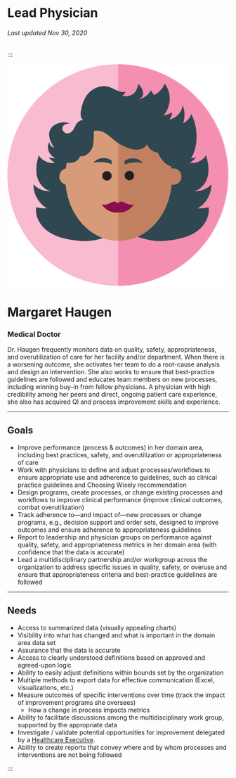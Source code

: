 # Lead Physician

###### Last updated Nov 30, 2020

:::

<div class="persona-header">

![Avatar Image](./assets/avatars/avatar33.svg)

<div>

# Margaret Haugen

### Medical Doctor

Dr. Haugen frequently monitors data on quality, safety, appropriateness, and overutilization of care for her facility and/or department. When there is a worsening outcome, she activates her team to do a root-cause analysis and design an intervention. She also works to ensure that best-practice guidelines are followed and educates team members on new processes, including winning buy-in from fellow physicians. A physician with high credibility among her peers and direct, ongoing patient care experience, she also has acquired QI and process improvement skills and experience.

</div>

</div>

<article>

---

## Goals

-   Improve performance (process & outcomes) in her domain area, including best practices, safety, and overutilization or appropriateness of care
-   Work with physicians to define and adjust processes/workflows to ensure appropriate use and adherence to guidelines, such as clinical practice guidelines and Choosing Wisely recommendation
-   Design programs, create processes, or change existing processes and workflows to improve clinical performance (improve clinical outcomes, combat overutilization)
-   Track adherence to—and impact of—new processes or change programs, e.g., decision support and order sets, designed to improve outcomes and ensure adherence to appropriateness guidelines
-   Report to leadership and physician groups on performance against quality, safety, and appropriateness metrics in her domain area (with confidence that the data is accurate)
-   Lead a multidisciplinary partnership and/or workgroup across the organization to address specific issues in quality, safety, or overuse and ensure that appropriateness criteria and best-practice guidelines are followed

---

## Needs

-   Access to summarized data (visually appealing charts)
-   Visibility into what has changed and what is important in the domain area data set
-   Assurance that the data is accurate
-   Access to clearly understood definitions based on approved and agreed-upon logic
-   Ability to easily adjust definitions within bounds set by the organization
-   Multiple methods to export data for effective communication (Excel, visualizations, etc.)
-   Measure outcomes of specific interventions over time (track the impact of improvement programs she oversees)
    -   How a change in process impacts metrics
-   Ability to facilitate discussions among the multidisciplinary work group, supported by the appropriate data
-   Investigate / validate potential opportunities for improvement delegated by a [Healthcare Executive](/content/personas/healthcare-executive).
-   Ability to create reports that convey where and by whom processes and interventions are not being followed

</article>

:::
